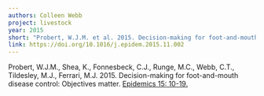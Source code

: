 ```yaml
---
authors: Colleen Webb
project: livestock
year: 2015
short: "Probert, W.J.M. et al. 2015. Decision-making for foot-and-mouth disease control: Objectives matter. Epidemics 15: 10-19." 
link: https://doi.org/10.1016/j.epidem.2015.11.002
---
```


Probert, W.J.M., Shea, K., Fonnesbeck, C.J., Runge, M.C., Webb, C.T., Tildesley, M.J., Ferrari, M.J. 2015. Decision-making for foot-and-mouth disease control: Objectives matter. [Epidemics 15: 10-19.](https://doi.org/10.1016/j.epidem.2015.11.002)

